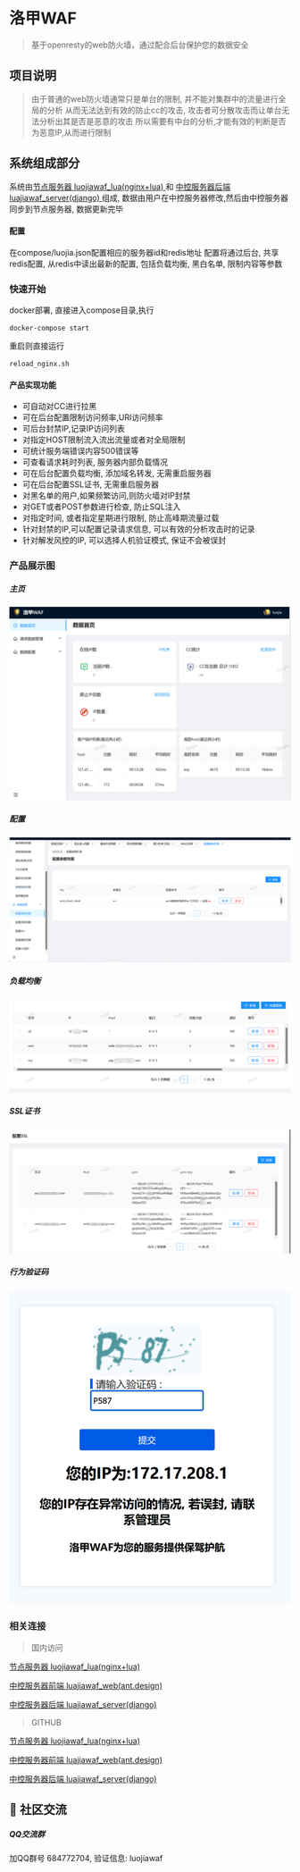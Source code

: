# 洛甲WAF
> 基于openresty的web防火墙，通过配合后台保护您的数据安全

## 项目说明
> 由于普通的web防火墙通常只是单台的限制, 并不能对集群中的流量进行全局的分析
> 从而无法达到有效的防止cc的攻击, 攻击者可分散攻击而让单台无法分析出其是否是恶意的攻击
> 所以需要有中台的分析,才能有效的判断是否为恶意IP,从而进行限制

## 系统组成部分
系统由[节点服务器 luojiawaf_lua(nginx+lua) ](https://gitee.com/tickbh/luojiawaf_lua)和
[中控服务器后端 luajiawaf_server(django) ](https://gitee.com/tickbh/luojiawaf_server)组成, 数据由用户在中控服务器修改,然后由中控服务器同步到节点服务器, 数据更新完毕

#### 配置
在compose/luojia.json配置相应的服务器id和redis地址
配置将通过后台, 共享redis配置, 从redis中读出最新的配置, 包括负载均衡, 黑白名单, 限制内容等参数

### 快速开始  
docker部署,
直接进入compose目录,执行
```
docker-compose start
```
重启则直接运行
```
reload_nginx.sh
```

#### 产品实现功能
- 可自动对CC进行拉黑
- 可在后台配置限制访问频率,URI访问频率
- 可后台封禁IP,记录IP访问列表
- 对指定HOST限制流入流出流量或者对全局限制
- 可统计服务端错误内容500错误等
- 可查看请求耗时列表, 服务器内部负载情况
- 可在后台配置负载均衡, 添加域名转发, 无需重启服务器
- 可在后台配置SSL证书, 无需重启服务器
- 对黑名单的用户,如果频繁访问,则防火墙对IP封禁
- 对GET或者POST参数进行检查, 防止SQL注入
- 对指定时间, 或者指定星期进行限制, 防止高峰期流量过载
- 针对封禁的IP,可以配置记录请求信息, 可以有效的分析攻击时的记录
- 针对解发风控的IP, 可以选择人机验证模式, 保证不会被误封

### 产品展示图
##### 主页
![](./screenshot/main.png)
##### 配置
![](./screenshot/config.png)
##### 负载均衡
![](./screenshot/upstream.png)
##### SSL证书
![](./screenshot/ssl.png)
##### 行为验证码
![](./screenshot/captcha.png)


### 相关连接
> 国内访问

[节点服务器 luojiawaf_lua(nginx+lua) ](https://gitee.com/tickbh/luojiawaf_lua)

[中控服务器前端 luajiawaf_web(ant.design) ](https://gitee.com/tickbh/luojiawaf_web)

[中控服务器后端 luajiawaf_server(django) ](https://gitee.com/tickbh/luojiawaf_server)

> GITHUB

[节点服务器 luojiawaf_lua(nginx+lua) ](https://github.com/tickbh/luojiawaf_lua)

[中控服务器前端 luajiawaf_web(ant.design) ](https://github.com/tickbh/luojiawaf_web)

[中控服务器后端 luajiawaf_server(django) ](https://github.com/tickbh/luojiawaf_server)

## 💬 社区交流

##### QQ交流群

加QQ群号 684772704, 验证信息: luojiawaf
